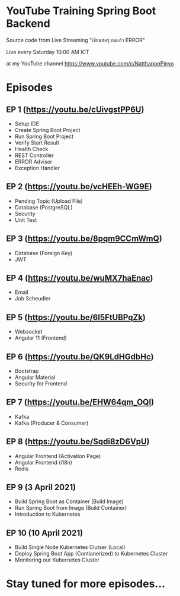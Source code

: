 # YouTube Training Spring Boot Backend

Source code from Live Streaming "เขียนสดๆ กดแล้ว ERROR" 

Live every Saturday 10:00 AM ICT 

at my YouTube channel https://www.youtube.com/c/NatthaponPinyo

# Episodes

## EP 1 (https://youtu.be/cUivgstPP6U)
- Setup IDE
- Create Spring Boot Project
- Run Spring Boot Project
- Verify Start Result
- Health Check
- REST Controller
- ERROR Adviser
- Exception Handler

## EP 2 (https://youtu.be/vcHEEh-WG9E)
- Pending Topic (Upload File)
- Database (PostgreSQL)
- Security
- Unit Test

## EP 3 (https://youtu.be/8pqm9CCmWmQ)
- Database (Foreign Key)
- JWT

## EP 4 (https://youtu.be/wuMX7haEnac)
- Email
- Job Scheudler

## EP 5 (https://youtu.be/6l5FtUBPqZk)
- Websocket
- Angular 11 (Frontend)

## EP 6 (https://youtu.be/QK9LdHGdbHc)
- Bootstrap
- Angular Material  
- Security for Frontend

## EP 7 (https://youtu.be/EHW64qm_OQI)
- Kafka
- Kafka (Producer & Consumer)

## EP 8 (https://youtu.be/Sqdi8zD6VpU)
- Angular Frontend (Activation Page)
- Angular Frontend (i18n)
- Redis

## EP 9 (3 April 2021)
- Build Spring Boot as Container (Build Image)
- Run Spring Boot from Image (Build Container)
- Introduction to Kubernetes

## EP 10 (10 April 2021)
- Build Single Node Kubernetes Clutser (Local)
- Deploy Spring Boot App (Contianerized) to Kubernetes Cluster
- Monitoring our Kubernetes Cluster

# Stay tuned for more episodes...